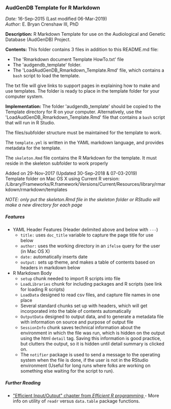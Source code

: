 ### AudGenDB Template for R Markdown ###

*Date:* 16-Sep-2015 (Last modified 06-Mar-2019)  
*Author:* E. Bryan Crenshaw III, PhD  

**Description:** R Markdown Template for use on the Audiological and Genetic Database (AudGenDB) Project.

**Contents:** This folder contains 3 files in addition to this README.md file:

- The 'Rmarkdown document Template HowTo.txt' file
- The 'audgendb_template' folder.
- The 'LoadAudGenDB_Rmarkdown_Template.Rmd' file, which contains a `bash` script to load the template.

The txt file will give links to support pages in explaining how to make and use templates.  The folder is ready to place in the template folder for your computer system.   

**Implementation:** The folder 'audgendb_template' should be copied to the Template directory for R on your computer. Alternatively, use the 'LoadAudGenDB_Rmarkdown_Template.Rmd' file that contains a `bash` script that will run in R Studio.

The files/subfolder structure must be maintained for the template to work.

The `template.yml` is written in the YAML markdown language, and provides metadata for the template.

The `skeleton.Rmd` file contains the R Markdown for the template. It must reside in the skeleton subfolder to work properly

Added on 29-Nov-2017 (Updated 30-Sep-2018 & 07-03-2019)  
Template folder on Mac OS X using Current R version:
/Library/Frameworks/R.framework/Versions/Current/Resources/library/rmarkdown/rmarkdown/templates

*NOTE: only put the skeleton.Rmd file in the skeleton folder or RStudio will make a new directory for each page*

##### Features #####
- YAML Header Features (Header delimited above and below with `---`)
  - `title:` uses `doc_title` variable to capture the page title for use below
  - `author:` uses the working directory in an `ifelse` query for the user (in Mac OS X)
  - `date:` automatically inserts date
  - `output:` sets up theme, and makes a table of contents based on headers in markdown below
- R Markdown Body
  - `setup` chunk needed to import R scripts into file
  - `LoadLibraries` chunk for including packages and R scripts (see link for loading R scripts)
  - `LoadData` designed to read csv files, and capture file names in one place
  - Several standard chunks set up with headers, which will get incorporated into the table of contents automatically
  - `OutputData` designed to output data, and to generate a metadata file with information on source and purpose of output file
  - `SessionInfo` chunk saves technical information about the environment in which the file was run, which is hidden on the output using the html `detail` tag. Saving this information is good practice, but clutters the output, so it is hidden until detail summary is clicked on.  
  - The `notifier` package is used to send a message to the operating system when the file is done, if the user is not in the RStudio environment (Useful for long runs where folks are working on something else waiting for the script to run).

##### Further Reading #####
- ["Efficient Input/Output" chapter from *Efficient R programming* ](https://bookdown.org/csgillespie/efficientR/input-output.html) - More info on utility of `readr` versus `data.table` package functions.
